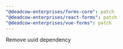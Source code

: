 ```yaml
---
"@deadcow-enterprises/forms-core": patch
"@deadcow-enterprises/react-forms": patch
"@deadcow-enterprises/vue-forms": patch
---
```


Remove uuid dependency
